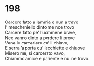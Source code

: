 # 198
  
Carcere fatto a lammia e nun a trave  
I’ mescheniello dinto me nce trovo  
Carcere fatto pe’ l’uommene brave,  
Nce vanno dinto a perdere li prove  
Vene lu carceriere cu’ li chiave,  
E serra ’a porta cu’ lecchiette e chiuove  
Misero me, si carcerato vavo,  
Chiammo amice e pariente e nu’ ne trovo.
